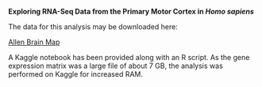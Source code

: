 **Exploring RNA-Seq Data from the Primary Motor Cortex in *Homo sapiens***


The data for this analysis may be downloaded here:

[Allen Brain Map](https://portal.brain-map.org/atlases-and-data/rnaseq/human-m1-10x)

A Kaggle notebook has been provided along with an R script. As the gene expression matrix was a large file of about 7 GB, the analysis was performed on Kaggle for increased RAM.
